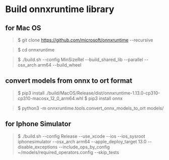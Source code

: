 # Build onnxruntime library

## for Mac OS
> $ git clone https://github.com/microsoft/onnxruntime --recursive

> $ cd onnxruntime

> $ ./build.sh --config MinSizeRel --build_shared_lib --parallel --osx_arch arm64 --build_wheel

## convert models from onnx to ort format
> $ pip3 install ./build/MacOS/Release/dist/onnxruntime-1.13.0-cp310-cp310-macosx_12_0_arm64.whl
> $ pip3 install onnx

> $ python3  -m onnxruntime.tools.convert_onnx_models_to_ort models/

## for Iphone Simulator
> $ ./build.sh --config Release --use_xcode --ios --ios_sysroot iphonesimulator --osx_arch arm64 --apple_deploy_target 13.0 --disable_exceptions --include_ops_by_config ~/models/required_operators.config --skip_tests